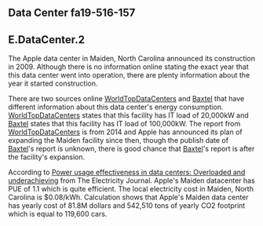 ## Data Center fa19-516-157
  ## E.DataCenter.2
The Apple data center in Maiden, North Carolina announced its construction in 2009. Although there is no information online stating the exact year that this data center went into operation, there are plenty information about the year it started construction. 

There are two sources online [WorldTopDataCenters](http://worldstopdatacenters.com/apple-maiden-north-carolina/) and [Baxtel](https://baxtel.com/data-center/apple-maiden-north-carolina) that have different information about this data center's energy consumption. [WorldTopDataCenters](http://worldstopdatacenters.com/apple-maiden-north-carolina/) states that this facility has IT load of 20,000kW and [Baxtel](https://baxtel.com/data-center/apple-maiden-north-carolina) states that this facility has IT load of 100,000kW. The report from [WorldTopDataCenters](http://worldstopdatacenters.com/apple-maiden-north-carolina/) is from 2014 and Apple has announced its plan of expanding the Maiden facility since then, though the publish date of  [Baxtel](https://baxtel.com/data-center/apple-maiden-north-carolina)'s report is unknown, there is good chance that [Baxtel](https://baxtel.com/data-center/apple-maiden-north-carolina)'s report is after the facility's expansion. 

According to [Power usage effectiveness in data centers: Overloaded and
underachieving](https://cedmcenter.org/wp-content/uploads/2017/10/Power-usage-effectiveness-in-data-centers-overloaded-and-underachieving.pdf) from The Electricity Journal. Apple's Maiden datacenter has PUE of 1.1 which is quite efficient. The local electricity cost in Maiden, North Carolina is $0.08/kWh. Calculation shows that Apple's Maiden data center has yearly cost of 81.8M dollars and 542,510 tons of yearly CO2 footprint which is equal to 119,600 cars.